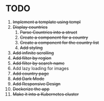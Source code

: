# TODO

1. ~~Implement a template using templ~~
2. ~~Display countries~~
    1. ~~Parse Countries into a struct~~
    2. ~~Create a component for a country~~
    3. ~~Create a component for the country list~~
    4. ~~Add styling~~
3. ~~Add infinite scrolling~~
4. ~~Add filter by region~~
5. ~~Add filter by search name~~
6. Add lazy loading for images
7. ~~Add country page~~
8. ~~Add Dark Mode~~
9. ~~Add Responsive Design~~
10. ~~Dockerize the app~~
11. ~~Make it into a Kubernetes cluster~~
